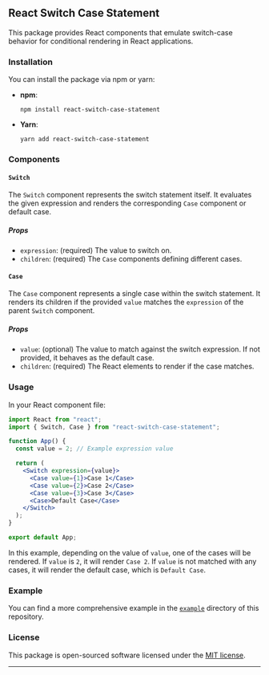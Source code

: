 ## React Switch Case Statement

This package provides React components that emulate switch-case behavior for conditional rendering in React applications.

### Installation

You can install the package via npm or yarn:

- **npm**:

  ```
  npm install react-switch-case-statement
  ```

- **Yarn**:
  ```
  yarn add react-switch-case-statement
  ```

### Components

#### `Switch`

The `Switch` component represents the switch statement itself. It evaluates the given expression and renders the corresponding `Case` component or default case.

##### Props

- `expression`: (required) The value to switch on.
- `children`: (required) The `Case` components defining different cases.

#### `Case`

The `Case` component represents a single case within the switch statement. It renders its children if the provided `value` matches the `expression` of the parent `Switch` component.

##### Props

- `value`: (optional) The value to match against the switch expression. If not provided, it behaves as the default case.
- `children`: (required) The React elements to render if the case matches.

### Usage

In your React component file:

```jsx
import React from "react";
import { Switch, Case } from "react-switch-case-statement";

function App() {
  const value = 2; // Example expression value

  return (
    <Switch expression={value}>
      <Case value={1}>Case 1</Case>
      <Case value={2}>Case 2</Case>
      <Case value={3}>Case 3</Case>
      <Case>Default Case</Case>
    </Switch>
  );
}

export default App;
```

In this example, depending on the value of `value`, one of the cases will be rendered. If `value` is `2`, it will render `Case 2`. If `value` is not matched with any cases, it will render the default case, which is `Default Case`.

### Example

You can find a more comprehensive example in the [`example`](./example) directory of this repository.

### License

This package is open-sourced software licensed under the [MIT license](./LICENSE).

---
